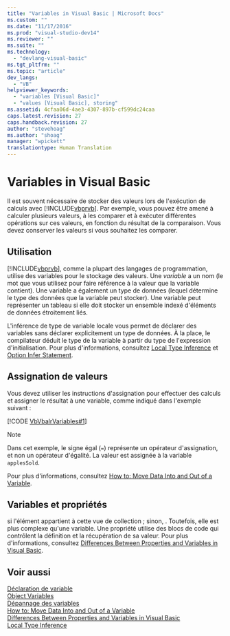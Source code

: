 ```yaml
---
title: "Variables in Visual Basic | Microsoft Docs"
ms.custom: ""
ms.date: "11/17/2016"
ms.prod: "visual-studio-dev14"
ms.reviewer: ""
ms.suite: ""
ms.technology: 
  - "devlang-visual-basic"
ms.tgt_pltfrm: ""
ms.topic: "article"
dev_langs: 
  - "VB"
helpviewer_keywords: 
  - "variables [Visual Basic]"
  - "values [Visual Basic], storing"
ms.assetid: 4cfaa06d-4ae3-4307-897b-cf599dc24caa
caps.latest.revision: 27
caps.handback.revision: 27
author: "stevehoag"
ms.author: "shoag"
manager: "wpickett"
translationtype: Human Translation
---
```

# Variables in Visual Basic
Il est souvent nécessaire de stocker des valeurs lors de l'exécution de calculs avec [!INCLUDE[vbprvb](../../../../csharp/programming-guide/concepts/linq/includes/vbprvb_md.md)].  Par exemple, vous pouvez être amené à calculer plusieurs valeurs, à les comparer et à exécuter différentes opérations sur ces valeurs, en fonction du résultat de la comparaison.  Vous devez conserver les valeurs si vous souhaitez les comparer.  
  
## Utilisation  
 [!INCLUDE[vbprvb](../../../../csharp/programming-guide/concepts/linq/includes/vbprvb_md.md)], comme la plupart des langages de programmation, utilise des variables pour le stockage des valeurs.  Une *variable* a un nom \(le mot que vous utilisez pour faire référence à la valeur que la variable contient\).  Une variable a également un type de données \(lequel détermine le type des données que la variable peut stocker\).  Une variable peut représenter un tableau si elle doit stocker un ensemble indexé d'éléments de données étroitement liés.  
  
 L'inférence de type de variable locale vous permet de déclarer des variables sans déclarer explicitement un type de données.  À la place, le compilateur déduit le type de la variable à partir du type de l'expression d'initialisation.  Pour plus d'informations, consultez [Local Type Inference](../../../../visual-basic/programming-guide/language-features/variables/local-type-inference.md) et [Option Infer Statement](../../../../visual-basic/language-reference/statements/option-infer-statement.md).  
  
## Assignation de valeurs  
 Vous devez utiliser les instructions d'assignation pour effectuer des calculs et assigner le résultat à une variable, comme indiqué dans l'exemple suivant :  
  
 [!CODE [VbVbalrVariables#1](../CodeSnippet/VS_Snippets_VBCSharp/VbVbalrVariables#1)]  
  
> [!NOTE]
>  Dans cet exemple, le signe égal \(`=`\) représente un opérateur d'assignation, et non un opérateur d'égalité.  La valeur est assignée à la variable `applesSold`.  
  
 Pour plus d'informations, consultez [How to: Move Data Into and Out of a Variable](../../../../visual-basic/programming-guide/language-features/variables/how-to-move-data-into-and-out-of-a-variable.md).  
  
## Variables et propriétés  
 si l'élément appartient à cette vue de collection ; sinon, .  Toutefois, elle est plus complexe qu'une variable.  Une propriété utilise des blocs de code qui contrôlent la définition et la récupération de sa valeur.  Pour plus d'informations, consultez [Differences Between Properties and Variables in Visual Basic](../../../../visual-basic/programming-guide/language-features/procedures/differences-between-properties-and-variables.md).  
  
## Voir aussi  
 [Déclaration de variable](../../../../visual-basic/programming-guide/language-features/variables/variable-declaration.md)   
 [Object Variables](../../../../visual-basic/programming-guide/language-features/variables/object-variables.md)   
 [Dépannage des variables](../../../../visual-basic/programming-guide/language-features/variables/troubleshooting-variables.md)   
 [How to: Move Data Into and Out of a Variable](../../../../visual-basic/programming-guide/language-features/variables/how-to-move-data-into-and-out-of-a-variable.md)   
 [Differences Between Properties and Variables in Visual Basic](../../../../visual-basic/programming-guide/language-features/procedures/differences-between-properties-and-variables.md)   
 [Local Type Inference](../../../../visual-basic/programming-guide/language-features/variables/local-type-inference.md)